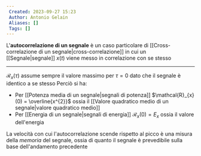 ```yaml
---
 Created: 2023-09-27 15:23
 Author: Antonio Gelain
 Aliases: []
 Tags: []
---
```


L'**autocorrelazione di un segnale** è un caso particolare di [[Cross-correlazione di un segnale|cross-correlazione]] in cui un [[Segnale|segnale]] $x(t)$ viene messo in correlazione con se stesso

---

$\mathcal{R}_{x}(\tau)$ assume sempre il valore massimo per $\tau = 0$ dato che il segnale è identico a se stesso
Perciò si ha:
- Per [[Potenza media di un segnale|segnali di potenza]] $\mathcal{R}_{x}(0) = \overline{x^{2}}$ ossia il [[Valore quadratico medio di un segnale|valore quadratico medio]]
- Per [[Energia di un segnale|segnali di energia]] $\mathcal{R}_{x}(0) = E_{x}$ ossia il valore dell'energia

La velocità con cui l'autocorrelazione scende rispetto al picco è una misura della *memoria* del segnale, ossia di quanto il segnale è prevedibile sulla base dell'andamento precedente